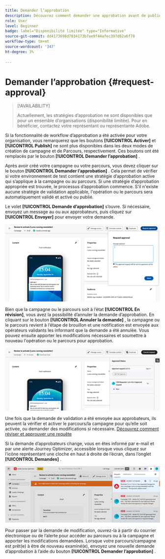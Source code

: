 ```yaml
---
title: Demander l’approbation
description: Découvrez comment demander une approbation avant de publier vos parcours et campagnes.
role: User
level: Beginner
badge: label="Disponibilité limitée" type="Informative"
source-git-commit: dd4173698d7034173b7ae9f44afec397d62a6f78
workflow-type: tm+mt
source-wordcount: '347'
ht-degree: 3%

---
```



# Demander l’approbation {#request-approval}

>[!AVAILABILITY]
>
> Actuellement, les stratégies d’approbation ne sont disponibles que pour un ensemble d’organisations (disponibilité limitée). Pour en bénéficier, contactez votre représentant ou représentante Adobe.

Si la fonctionnalité de workflow d’approbation a été activée pour votre organisation, vous remarquerez que les boutons **[!UICONTROL Activer]** et **[!UICONTROL Publish]** ne sont plus disponibles dans les deux modes de création de campagne et de Parcours, respectivement. Ces boutons ont été remplacés par le bouton **[!UICONTROL Demander l’approbation]** .

Après avoir créé votre campagne ou votre parcours, vous devez cliquer sur le bouton **[!UICONTROL Demander l’approbation]** . Cela permet de vérifier si votre environnement de test contient une stratégie d’approbation active qui s’applique à la campagne ou au parcours. Si une stratégie d’approbation appropriée est trouvée, le processus d’approbation commence. S&#39;il n&#39;existe aucune stratégie de validation applicable, l&#39;opération ou le parcours sera automatiquement validé et activé ou publié.

Le volet **[!UICONTROL Demande d’approbation]** s’ouvre. Si nécessaire, envoyez un message au ou aux approbateurs, puis cliquez sur **[!UICONTROL Envoyer]** pour envoyer votre demande.

![](assets/approval-request.png)

Bien que la campagne ou le parcours soit à l’état **[!UICONTROL En révision]**, vous avez la possibilité d’annuler la demande d’approbation. En cliquant sur le bouton **[!UICONTROL Annuler la demande]** , la campagne ou le parcours revient à l’étape de brouillon et une notification est envoyée aux opérateurs validants les informant que la demande a été annulée. Vous pouvez ensuite apporter les modifications nécessaires et soumettre à nouveau l&#39;opération ou le parcours pour approbation.

![](assets/approval-cancel.png)

Une fois que la demande de validation a été envoyée aux approbateurs, ils peuvent la vérifier et activer le parcours/la campagne pour qu’elle soit activée, ou demander des modifications si nécessaire. [Découvrez comment réviser et approuver une requête](review-approve-request.md)

Si la demande d’approbateurs change, vous en êtes informé par e-mail et par une alerte Journey Optimizer, accessible lorsque vous cliquez sur l’icône représentant une cloche en haut à droite de l’écran, dans l’onglet **[!UICONTROL Demandes]** .

![](assets/changes-requested.png)

Pour passer par la demande de modification, ouvrez-la à partir du courrier électronique ou de l’alerte pour accéder au parcours ou à la campagne et apporter les modifications demandées. Lorsque votre parcours/campagne est prêt(e) à être de nouveau examiné(e), envoyez une nouvelle demande d’approbation à l’aide du bouton **[!UICONTROL Demander l’approbation]** .
